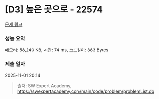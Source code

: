 # [D3] 높은 곳으로 - 22574 

[문제 링크](https://swexpertacademy.com/main/code/problem/problemDetail.do?contestProbId=AZIieDaq5AEDFAXd) 

### 성능 요약

메모리: 58,240 KB, 시간: 74 ms, 코드길이: 383 Bytes

### 제출 일자

2025-11-01 20:14



> 출처: SW Expert Academy, https://swexpertacademy.com/main/code/problem/problemList.do